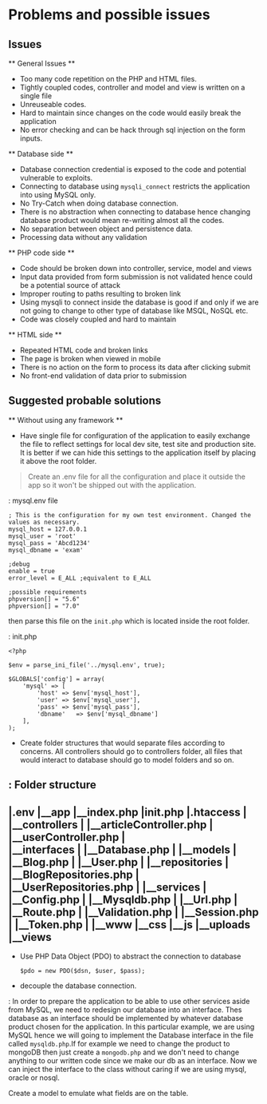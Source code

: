 # Problems and possible issues

## Issues

** General Issues **

- Too many code repetition on the PHP and HTML files.
- Tightly coupled codes, controller and model and view is written on a single file
- Unreuseable codes.
- Hard to maintain since changes on the code would easily break the application
- No error checking and can be hack through sql injection on the form inputs. 

** Database side **

- Database connection credential is exposed to the code and potential vulnerable to exploits.
- Connecting to database using `mysqli_connect` restricts the application into using MySQL only.
- No Try-Catch when doing database connection.
- There is no abstraction when connecting to database hence changing database product would mean re-writing almost all the codes.
- No separation between object and persistence data.
- Processing data without any validation


** PHP code side **

- Code should be broken down into controller, service, model and views
- Input data provided from form submission is not validated hence could be a potential source of attack
- Improper routing to paths resulting to broken link
- Using mysqli to connect inside the database is good if and only if we are not going to change to other type of database like MSQL, NoSQL etc. 
- Code was closely coupled and hard to maintain

** HTML side **

- Repeated HTML code and broken links
- The page is broken when viewed in mobile
- There is no action on the form to process its data after clicking submit
- No front-end validation of data prior to submission


## Suggested probable solutions

** Without using any framework **

- Have single file for configuration of the application to easily exchange the file to reflect settings for local dev site, test site and production site. It is better if we can hide this settings to the application itself by placing it above the root folder.

> Create an .env file for all the configuration and place it outside the app so it won't be shipped out with the application. 

: mysql.env file

```
; This is the configuration for my own test environment. Changed the values as necessary.
mysql_host = 127.0.0.1
mysql_user = 'root'
mysql_pass = 'Abcd1234'
mysql_dbname = 'exam'

;debug
enable = true
error_level = E_ALL ;equivalent to E_ALL

;possible requirements
phpversion[] = "5.6"
phpversion[] = "7.0"

``` 
then parse this file on the `init.php` which is located inside the root folder.


: init.php

```
<?php 

$env = parse_ini_file('../mysql.env', true);

$GLOBALS['config'] = array(
    'mysql' => [
        'host' => $env['mysql_host'],
        'user' => $env['mysql_user'],
        'pass' => $env['mysql_pass'],
        'dbname'   => $env['mysql_dbname']  
    ],
);
```

- Create folder structures that would separate files according to concerns. All controllers should go to controllers folder, all files that would interact to database should go to model folders and so on.

: Folder structure
---
   |.env
   |__app
        |__index.php
        |__init.php
        |__.htaccess
        |
        |__controllers
        |      |__articleController.php
        |      |__userController.php
        |      
        |__interfaces
        |       |__Database.php
        |
        |__models
        |       |__Blog.php
        |       |__User.php
        |
        |__repositories
        |       |__BlogRepositories.php
        |       |__UserRepositories.php
        |
        |__services
        |       |__Config.php
        |       |__Mysqldb.php
        |       |__Url.php
        |       |__Route.php
        |       |__Validation.php
        |       |__Session.php
        |       |__Token.php
        |
        |__www
            |__css
            |__js
            |__uploads
            |__views
---

- Use PHP Data Object (PDO) to abstract the connection to database
    
    `$pdo = new PDO($dsn, $user, $pass);`

- decouple the database connection.

: In order to prepare the application to be able to use other services aside from MySQL, we need to redesign our database into an interface. Thes database as an interface should be implemented by whatever database product chosen for the application. In this particular example, we are using MySQL hence we will going to implement the Database interface in the file called `mysqldb.php`.If for example we need to change the product to mongoDB then just create a `mongodb.php` and we don't need to change anything to our written code since we make our db as an interface. Now we can inject the interface to the class without caring if we are using mysql, oracle or nosql. 


Create a model to emulate what fields are on the table.

